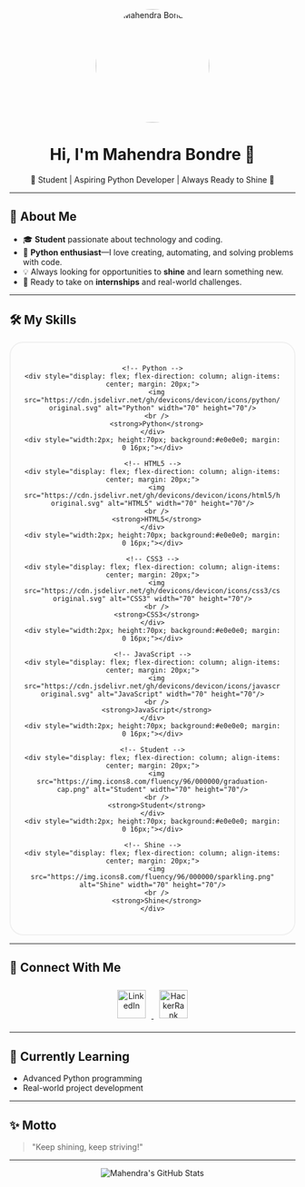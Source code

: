 <p align="center">
  <img src="![image1](image1)" alt="Mahendra Bondre" width="200" height="200" style="border-radius:50%;">
</p>

<h1 align="center">Hi, I'm Mahendra Bondre 👋</h1>
<p align="center">🌟 Student | Aspiring Python Developer | Always Ready to Shine 🌟</p>

---

## 🚀 About Me

- 🎓 **Student** passionate about technology and coding.
- 🐍 **Python enthusiast**—I love creating, automating, and solving problems with code.
- 💡 Always looking for opportunities to **shine** and learn something new.
- 🚀 Ready to take on **internships** and real-world challenges.

---

## 🛠️ My Skills

<div align="center" style="padding: 24px; border: 2px solid #f0f0f0; border-radius: 24px; margin: 0 auto; max-width: 800px;">
  <div style="display: flex; flex-wrap: wrap; justify-content: center; align-items: center;">
    
    <!-- Python -->
    <div style="display: flex; flex-direction: column; align-items: center; margin: 20px;">
      <img src="https://cdn.jsdelivr.net/gh/devicons/devicon/icons/python/python-original.svg" alt="Python" width="70" height="70"/>
      <br />
      <strong>Python</strong>
    </div>
    <div style="width:2px; height:70px; background:#e0e0e0; margin: 0 16px;"></div>
    
    <!-- HTML5 -->
    <div style="display: flex; flex-direction: column; align-items: center; margin: 20px;">
      <img src="https://cdn.jsdelivr.net/gh/devicons/devicon/icons/html5/html5-original.svg" alt="HTML5" width="70" height="70"/>
      <br />
      <strong>HTML5</strong>
    </div>
    <div style="width:2px; height:70px; background:#e0e0e0; margin: 0 16px;"></div>
    
    <!-- CSS3 -->
    <div style="display: flex; flex-direction: column; align-items: center; margin: 20px;">
      <img src="https://cdn.jsdelivr.net/gh/devicons/devicon/icons/css3/css3-original.svg" alt="CSS3" width="70" height="70"/>
      <br />
      <strong>CSS3</strong>
    </div>
    <div style="width:2px; height:70px; background:#e0e0e0; margin: 0 16px;"></div>
    
    <!-- JavaScript -->
    <div style="display: flex; flex-direction: column; align-items: center; margin: 20px;">
      <img src="https://cdn.jsdelivr.net/gh/devicons/devicon/icons/javascript/javascript-original.svg" alt="JavaScript" width="70" height="70"/>
      <br />
      <strong>JavaScript</strong>
    </div>
    <div style="width:2px; height:70px; background:#e0e0e0; margin: 0 16px;"></div>
    
    <!-- Student -->
    <div style="display: flex; flex-direction: column; align-items: center; margin: 20px;">
      <img src="https://img.icons8.com/fluency/96/000000/graduation-cap.png" alt="Student" width="70" height="70"/>
      <br />
      <strong>Student</strong>
    </div>
    <div style="width:2px; height:70px; background:#e0e0e0; margin: 0 16px;"></div>
    
    <!-- Shine -->
    <div style="display: flex; flex-direction: column; align-items: center; margin: 20px;">
      <img src="https://img.icons8.com/fluency/96/000000/sparkling.png" alt="Shine" width="70" height="70"/>
      <br />
      <strong>Shine</strong>
    </div>
    
  </div>
</div>

---

## 🔗 Connect With Me

<p align="center">
  <a href="https://www.linkedin.com/in/mahendra-bondre-a77a3b2a0/" target="_blank">
    <img src="https://img.icons8.com/color/96/000000/linkedin.png" alt="LinkedIn" width="50" height="50" style="margin: 10px;"/>
  </a>
  <a href="https://www.hackerrank.com/profile/mahendrabondre21" target="_blank">
    <img src="https://cdn.jsdelivr.net/gh/devicons/devicon/icons/hackerrank/hackerrank-original.svg" alt="HackerRank" width="50" height="50" style="margin: 10px;"/>
  </a>
</p>

---

## 🌱 Currently Learning

- Advanced Python programming
- Real-world project development

---

## ✨ Motto

> "Keep shining, keep striving!"

---

<p align="center">
  <img src="https://github-readme-stats.vercel.app/api?username=Mahendrabondre12&show_icons=true&theme=radical" alt="Mahendra's GitHub Stats"/>
</p>

